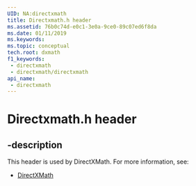 ```yaml
---
UID: NA:directxmath
title: Directxmath.h header
ms.assetid: 76b0c74d-e0c1-3e0a-9ce0-89c07ed6f8da
ms.date: 01/11/2019
ms.keywords: 
ms.topic: conceptual
tech.root: dxmath
f1_keywords:
 - directxmath
 - directxmath/directxmath
api_name:
 - directxmath
---
```


# Directxmath.h header


## -description

This header is used by DirectXMath. For more information, see:

- [DirectXMath](../_dxmath/index.md)

